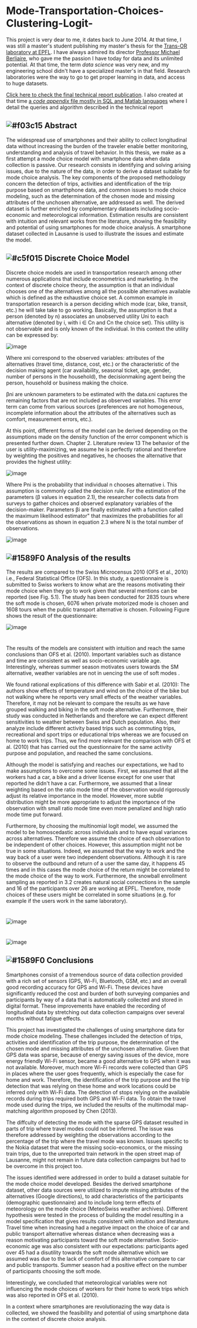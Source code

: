# Mode-Transportation-Choices-Clustering-Logit-

This project is very dear to me, it dates back to June 2014. At that time, I was still a master's student publishing my master's thesis for the [Trans-OR laboratory at EPFL](https://transp-or.epfl.ch/research.php#:~:text=We%20identify%20new%20solutions%20to,the%20system%20as%20a%20whole.). I have always admired its director [Professor Michael Berliaire](https://en.wikipedia.org/wiki/Michel_Bierlaire), who gave me the passion I have today for data and its unlimited potential. At that time, the term _data science_ was very new, and my engineering school didn't have a specialized master's in that field. Research laboratories were the way to go to get proper learning in data, and access to huge datasets.

[Click here to check the final technical report publication](https://github.com/pacifiq-hub/Mode-Transportation-Choices-Clustering-Logit-/blob/main/technical%20report.pdf). 
I also created at that time [a _code appendix_ file mostly in SQL and Matlab languages](https://github.com/pacifiq-hub/Mode-Transportation-Choices-Clustering-Logit-/blob/main/code%20developed%20report.pdf) where I detail the queries and algorithm described in the technical report

## ![#f03c15](https://placehold.co/15x15/f03c15/f03c15.png) Abstract 

The widespread use of smartphones and their ability to collect longitudinal
data without increasing the burden of the traveler enable better monitoring, understanding
and analysis of travel behavior. In this thesis, we make as a first attempt a
mode choice model with smartphone data when data collection is passive. Our research
consists in identifying and solving arising issues, due to the nature of the data, in order
to derive a dataset suitable for mode choice analysis. The key components of the
proposed methodology concern the detection of trips, activities and identification of the
trip purpose based on smarthphone data, and common issues to mode choice modeling,
such as the determination of the chosen mode and missing attributes of the unchosen
alternative, are addressed as well. The derived dataset is further enriched by complementary
datasets including socio-economic and meteorological information. Estimation
results are consistent with intuition and relevant works from the literature, showing the
feasibility and potential of using smartphones for mode choice analysis. A smartphone
dataset collected in Lausanne is used to illustrate the issues and estimate the model.

## ![#c5f015](https://placehold.co/15x15/c5f015/c5f015.png) Discrete Choice Model 

Discrete choice models are used in transportation research among other numerous applications
that include econometrics and marketing. In the context of discrete choice
theory, the assumption is that an individual chooses one of the alternatives among all
the possible alternatives available which is defined as the exhaustive choice set. A common
example in transportation research is a person deciding which mode (car, bike,
transit, etc.) he will take take to go working. Basically, the assumption is that a person
(denoted by n) associates an unobserved utility Uni to each alternative (denoted by i,
with i ∈ Cn and Cn the choice set). This utility is not observable and is only known of
the individual. In this context the utility can be expressed by: 

![image](https://github.com/pacifiq-hub/Mode-Transportation-Choices-Clustering-Logit-/assets/46910395/d10cb0d6-fbd2-4f3c-a85c-222d36ec5e26)

Where xni correspond to the observed variables: attributes of the alternatives (travel
time, distance, cost, etc.) or the characteristic of the decision making agent (car availability,
seasonal ticket, age, gender, number of persons in the household), the decisionmaking
agent being the person, household or business making the choice. 



βni are unknown parameters to be estimated with the data.εni captures the remaining factors
that are not included as observed variables. This error term can come from various
sources (preferences are not homogeneous, incomplete information about the attributes
of the alternatives such as comfort, measurement errors, etc.). 

At this point, different forms of the model can be derived depending on the assumptions made on the density
function of the error component which is presented further down.
Chapter 2. Literature review 13 The behavior of the user is utility-maximizing, we assume he is perfectly rational and
therefore by weighting the positives and negatives, he chooses the alternative that provides
the highest utility:

![image](https://github.com/pacifiq-hub/Mode-Transportation-Choices-Clustering-Logit-/assets/46910395/d0b15fb6-d874-41c3-8ef6-fe90c624deab)

Where Pni is the probability that individual n chooses alternative i. This assumption is
commonly called the decision rule. For the estimation of the parameters (β values in
equation 2.1), the researcher collects data from surveys to gather choices and observed
explanatory variables of the decision-maker.
Parameters βi are finally estimated with a function called the maximum likelihood
estimator" that maximizes the probabilities for all the observations as shown in equation
2.3 where N is the total number of observations.

![image](https://github.com/pacifiq-hub/Mode-Transportation-Choices-Clustering-Logit-/assets/46910395/d350a682-6abe-438b-af37-026ffaf0a80e)


## ![#1589F0](https://placehold.co/15x15/1589F0/1589F0.png) Analysis of the results

The results are compared to the Swiss Microcensus 2010
(OFS et al., 2010) i.e., Federal Statistical Office (OFS). In this study, a questionnaire is submitted to Swiss workers to
know what are the reasons motivating their mode choice when they go to work given
that several mentions can be reported (see Fig. 5.1). The study has been conducted for
2835 tours where the soft mode is chosen, 6076 when private motorized mode is chosen
and 1608 tours when the public transport alternative is chosen. Following Figure shows the
result of the questionnaire: 

![image](https://github.com/pacifiq-hub/Mode-Transportation-Choices-Clustering-Logit-/assets/46910395/53fa4129-78dd-4611-9039-2bbfab957f88)

#

The results of the models are consistent with intuition and reach the same conclusions
than OFS et al. (2010). Important variables such as distance and time are consistent
as well as socio-economic variable age. Interestingly, whereas summer season motivates
users towards the SM alternative, weather variables are not in
uencing the use of soft
modes . 

We found rational explications of this difference with Sabir et al. (2010): The
authors show effects of temperature and wind on the choice of the bike but not walking
where he reports very small effects of the weather variables. Therefore, it may not be
relevant to compare the results as we have grouped walking and biking in the soft mode
alternative. Furthermore, their study was conducted in Netherlands and therefore we
can expect different sensitivities to weather between Swiss and Dutch population. Also,
their analyze include different activity based trips such as commuting trips, recreational
and sport trips or educational trips whereas we are focused on home to work trips.
Thus, we find more relevant the comparison with OFS et al. (2010) that has carried out
the questionnaire for the same activity purpose and population, and reached the same
conclusions.

Although the model is satisfying and reaches our expectations, we had to make assumptions
to overcome some issues. First, we assumed that all the workers had a car, a bike
and a driver license except for one user that reported he didn't have a car. Furthermore,
we assumed that a linear weighting based on the ratio mode time of the observation
would rigorously adjust its relative importance in the model. However, more subtle distribution
might be more appropriate to adjust the importance of the observation with
small ratio mode time even more penalized and high ratio mode time put forward.

Furthermore, by choosing the multinomial logit model, we assumed the model to be homoscedastic
across individuals and to have equal variances across alternatives. Therefore
we assume the choice of each observation to be independent of other choices. However,
this assumption might not be true in some situations. Indeed, we assumed that the way to work and the way back of a user were two independent observations. Although it is
rare to observe the outbound and return of a user the same day, it happens 45 times
and in this cases the mode choice of the return might be correlated to the mode choice
of the way to work. Furthermore, the snowball enrollment sampling as reported in 3.2
creates natural social connections in the sample and 16 of the participants over 26 are
working at EPFL. Therefore, mode choices of these users might be correlated in some
situations (e.g. for example if the users work in the same laboratory).

#

![image](https://github.com/pacifiq-hub/Mode-Transportation-Choices-Clustering-Logit-/assets/46910395/6556ffb4-c14e-4a05-8972-95b1824bb2ee)

#

![image](https://github.com/pacifiq-hub/Mode-Transportation-Choices-Clustering-Logit-/assets/46910395/c2204a0f-8ca8-438f-aeb8-43f0281709fc)

## ![#1589F0](https://placehold.co/15x15/1589F0/1589F0.png) Conclusions

Smartphones consist of a tremendous source of data collection provided with a rich set
of sensors (GPS, Wi-Fi, Bluetooth, GSM, etc.) and an overall good recording accuracy
for GPS and Wi-Fi. These devices have significantly reduced the cost and burden
of both surveying companies and participants by way of a data that is automatically
collected and stored in digital format. These improvements have enabled the recording
of longitudinal data by stretching out data collection campaigns over several months
without fatigue effects.

This project has investigated the challenges of using smartphone data for mode choice
modeling. These challenges included the detection of trips, activities and identification
of the trip purpose, the determination of the chosen mode and missing attributes of
the unchosen alternative. Given that GPS data was sparse, because of energy saving
issues of the device, more energy friendly Wi-Fi sensor, became a good alternative to
GPS when it was not available. Moreover, much more Wi-Fi records were collected than
GPS in places where the user goes frequently, which is especially the case for home and
work. Therefore, the identification of the trip purpose and the trip detection that was
relying on these home and work locations could be inferred only with Wi-Fi data. The
detection of stops relying on the available records during trips required both GPS and
Wi-Fi data. To obtain the travel mode used during the trips, we included the results
of the multimodal map-matching algorithm proposed by Chen (2013). 

The diffculty of detecting the mode with the sparse GPS dataset resulted in parts of trip where
travel modes could not be inferred. The issue was therefore addressed by weighting the
observations according to the percentage of the trip where the travel mode was known.
Issues specific to the Nokia dataset that were the missing socio-economics, or the missing
train trips, due to the unreported train network in the open street map of Lausanne,
might not remain in future data collection campaigns but had to be overcome in this
project too.

The issues identified were addressed in order to build a dataset suitable for the mode
choice model developed. Besides the derived smartphone dataset, other data sources
were utilized to impute missing attributes of the alternatives (Google directions), to add
characteristics of the participants (demographic questionnaire) and to include long term
effects of meteorology on the mode choice (MeteoSwiss weather archives).
Different hypothesis were tested in the process of building the model resulting in a model
specification that gives results consistent with intuition and literature. Travel time when
increasing had a negative impact on the choice of car and public transport alternative
whereas distance when decreasing was a reason motivating participants toward the soft
mode alternative. Socio-economic age was also consistent with our expectations: participants
aged over 45 had a disutility towards the soft mode alternative which we assumed
was due to the lack of comfort of this alternative compare to car and public transports.
Summer season had a positive effect on the number of participants choosing the soft
mode. 

Interestingly, we concluded that meteorological variables were not influencing
the mode choices of workers for their home to work trips which was also reported in
OFS et al. (2010).

In a context where smartphones are revolutionazing the way data is collected, we showed
the feasibility and potential of using smartphone data in the context of discrete choice
analysis.
#  
